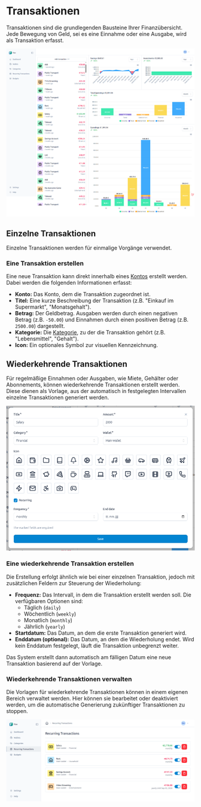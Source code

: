 # Transaktionen

Transaktionen sind die grundlegenden Bausteine Ihrer Finanzübersicht. Jede Bewegung von Geld, sei es eine Einnahme oder eine Ausgabe, wird als Transaktion erfasst.

![Beispiel-Screenshot zur Übersicht der Transaktionen in Fiov](../../assets/images/dashboard.png)

## Einzelne Transaktionen

Einzelne Transaktionen werden für einmalige Vorgänge verwendet.

### Eine Transaktion erstellen

Eine neue Transaktion kann direkt innerhalb eines [Kontos](./wallets.md) erstellt werden. Dabei werden die folgenden Informationen erfasst:

- **Konto:** Das Konto, dem die Transaktion zugeordnet ist.
- **Titel:** Eine kurze Beschreibung der Transaktion (z.B. "Einkauf im Supermarkt", "Monatsgehalt").
- **Betrag:** Der Geldbetrag. Ausgaben werden durch einen negativen Betrag (z.B. `-50.00`) und Einnahmen durch einen positiven Betrag (z.B. `2500.00`) dargestellt.
- **Kategorie:** Die [Kategorie](./categories.md), zu der die Transaktion gehört (z.B. "Lebensmittel", "Gehalt").
- **Icon:** Ein optionales Symbol zur visuellen Kennzeichnung.

## Wiederkehrende Transaktionen

Für regelmäßige Einnahmen oder Ausgaben, wie Miete, Gehälter oder Abonnements, können wiederkehrende Transaktionen erstellt werden. Diese dienen als Vorlage, aus der automatisch in festgelegten Intervallen einzelne Transaktionen generiert werden.

![Beispiel-Screenshot zur Übersicht einer Transaktion in Fiov](../../assets/images/transaction.png)

### Eine wiederkehrende Transaktion erstellen

Die Erstellung erfolgt ähnlich wie bei einer einzelnen Transaktion, jedoch mit zusätzlichen Feldern zur Steuerung der Wiederholung:

- **Frequenz:** Das Intervall, in dem die Transaktion erstellt werden soll. Die verfügbaren Optionen sind:
    - Täglich (`daily`)
    - Wöchentlich (`weekly`)
    - Monatlich (`monthly`)
    - Jährlich (`yearly`)
- **Startdatum:** Das Datum, an dem die erste Transaktion generiert wird.
- **Enddatum (optional):** Das Datum, an dem die Wiederholung endet. Wird kein Enddatum festgelegt, läuft die Transaktion unbegrenzt weiter.

Das System erstellt dann automatisch am fälligen Datum eine neue Transaktion basierend auf der Vorlage.

### Wiederkehrende Transaktionen verwalten

Die Vorlagen für wiederkehrende Transaktionen können in einem eigenen Bereich verwaltet werden. Hier können sie bearbeitet oder deaktiviert werden, um die automatische Generierung zukünftiger Transaktionen zu stoppen.

![Beispiel-Screenshot zur Übersicht einer Transaktion in Fiov](../../assets/images/recurring-transaction.png)
